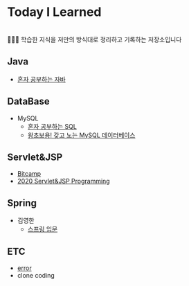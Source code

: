 # Today I Learned      
<br>
🙋🏻‍♂️ 학습한 지식을 저만의 방식대로 정리하고 기록하는 저장소입니다 

## Java

- [혼자 공부하는 자바](https://github.com/Jinuk93/TIL/blob/master/Java/Hon_Gong_Java/README.md)

## DataBase
- MySQL
  - [혼자 공부하는 SQL](https://github.com/Jinuk93/TIL/blob/master/DB/MySQL/Hon_Gong_SQL/docs/README.md)
  - [왕초보용! 갖고 노는 MySQL 데이터베이스](https://github.com/Jinuk93/TIL/blob/master/DB/MySQL/Yalco_MySQL/%EC%99%95%EC%B4%88%EB%B3%B4%EC%9A%A9%20%EA%B0%96%EA%B3%A0%EB%85%B8%EB%8A%94%20MySQL%20%EB%8D%B0%EC%9D%B4%ED%84%B0%EB%B2%A0%EC%9D%B4%EC%8A%A4.md)

## Servlet&JSP
  - [Bitcamp](https://github.com/Jinuk93/TIL/blob/master/JSP/Bitcamp/README.md)
  - [2020 Servlet&JSP Programming](https://github.com/Jinuk93/TIL/blob/master/JSP/2020%20Servlet%26JSP%20Programming/README.md)

## Spring
- 김영한
  - [스프링 입문](https://github.com/Jinuk93/TIL/tree/master/Spring/YoungHan/Introduction/docs)
  
## ETC
- [error](https://github.com/Jinuk93/TIL/blob/master/ETC/error/README.md)
- clone coding
